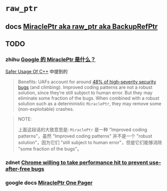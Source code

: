 # `raw_ptr`



## docs [MiraclePtr aka raw_ptr aka BackupRefPtr](https://chromium.googlesource.com/chromium/src/+/ddc017f9569973a731a574be4199d8400616f5a5/base/memory/raw_ptr.md)



## TODO

### zhihu [Google 的 MiraclePtr 是什么？](https://www.zhihu.com/question/485863275)

[Safer Usage Of C++](https://link.zhihu.com/?target=https%3A//docs.google.com/document/d/e/2PACX-1vRZr-HJcYmf2Y76DhewaiJOhRNpjGHCxliAQTBhFxzv1QTae9o8mhBmDl32CRIuaWZLt5kVeH9e9jXv/pub%23h.ji6or6kpi3sa) 中提到的

> Benefits: UAFs account for around [48% of high-severity security bugs](https://link.zhihu.com/?target=https%3A//docs.google.com/document/d/e/2PACX-1vRZr-HJcYmf2Y76DhewaiJOhRNpjGHCxliAQTBhFxzv1QTae9o8mhBmDl32CRIuaWZLt5kVeH9e9jXv/pub%23h.eoikp3r0cwlf) (and climbing). Improved coding patterns are not a robust solution, since they’re still subject to human error. But they may eliminate some fraction of the bugs. When combined with a robust solution such as a deterministic `MiraclePtr`, they may remove some (non-exploitable) crashes.

> NOTE: 
>
> 上面这段话的大致意思是: `MiraclePtr` 是一种 "Improved coding patterns"，虽然 "Improved coding patterns" 并不是一个 "robust solution"，因为它们 "still subject to human error"，但是它们能够消除 "some fraction of the bugs"。

### zdnet [Chrome willing to take performance hit to prevent use-after-free bugs](https://www.zdnet.com/article/chrome-willing-to-take-performance-hit-to-prevent-use-after-free-bugs/)



### google docs [**MiraclePtr One Pager**](https://docs.google.com/document/d/1pnnOAIz_DMWDI4oIOFoMAqLnf_MZ2GsrJNb_dbQ3ZBg/edit#heading=h.p1fqfm5alk4a)
